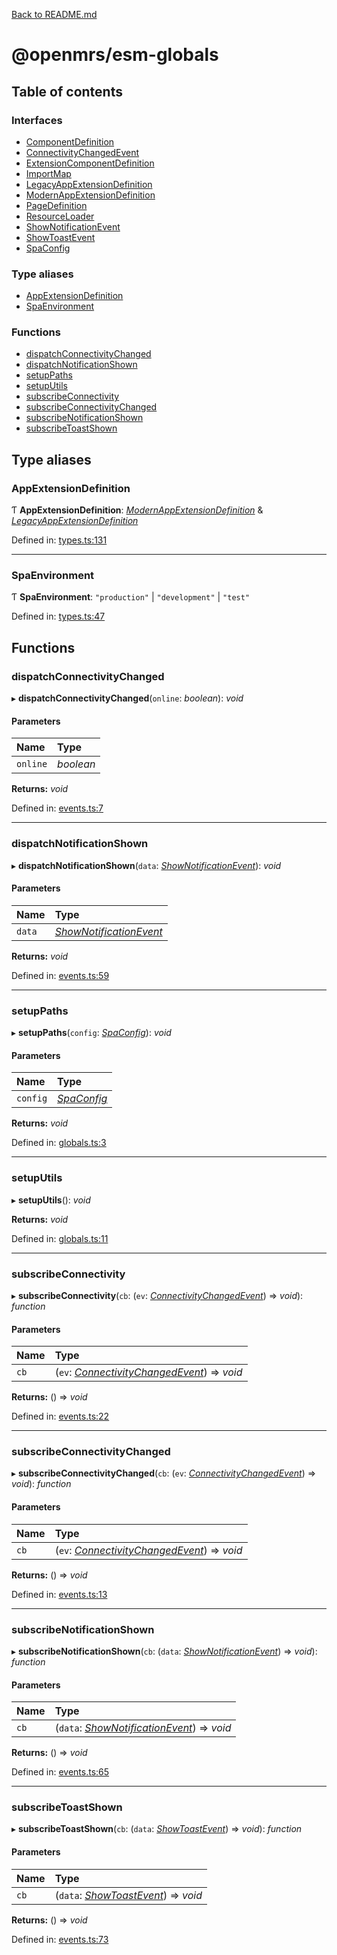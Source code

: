 [Back to README.md](../README.md)

# @openmrs/esm-globals

## Table of contents

### Interfaces

- [ComponentDefinition](interfaces/componentdefinition.md)
- [ConnectivityChangedEvent](interfaces/connectivitychangedevent.md)
- [ExtensionComponentDefinition](interfaces/extensioncomponentdefinition.md)
- [ImportMap](interfaces/importmap.md)
- [LegacyAppExtensionDefinition](interfaces/legacyappextensiondefinition.md)
- [ModernAppExtensionDefinition](interfaces/modernappextensiondefinition.md)
- [PageDefinition](interfaces/pagedefinition.md)
- [ResourceLoader](interfaces/resourceloader.md)
- [ShowNotificationEvent](interfaces/shownotificationevent.md)
- [ShowToastEvent](interfaces/showtoastevent.md)
- [SpaConfig](interfaces/spaconfig.md)

### Type aliases

- [AppExtensionDefinition](API.md#appextensiondefinition)
- [SpaEnvironment](API.md#spaenvironment)

### Functions

- [dispatchConnectivityChanged](API.md#dispatchconnectivitychanged)
- [dispatchNotificationShown](API.md#dispatchnotificationshown)
- [setupPaths](API.md#setuppaths)
- [setupUtils](API.md#setuputils)
- [subscribeConnectivity](API.md#subscribeconnectivity)
- [subscribeConnectivityChanged](API.md#subscribeconnectivitychanged)
- [subscribeNotificationShown](API.md#subscribenotificationshown)
- [subscribeToastShown](API.md#subscribetoastshown)

## Type aliases

### AppExtensionDefinition

Ƭ **AppExtensionDefinition**: [*ModernAppExtensionDefinition*](interfaces/modernappextensiondefinition.md) & [*LegacyAppExtensionDefinition*](interfaces/legacyappextensiondefinition.md)

Defined in: [types.ts:131](https://github.com/openmrs/openmrs-esm-core/blob/master/packages/framework/esm-globals/src/types.ts#L131)

___

### SpaEnvironment

Ƭ **SpaEnvironment**: ``"production"`` \| ``"development"`` \| ``"test"``

Defined in: [types.ts:47](https://github.com/openmrs/openmrs-esm-core/blob/master/packages/framework/esm-globals/src/types.ts#L47)

## Functions

### dispatchConnectivityChanged

▸ **dispatchConnectivityChanged**(`online`: *boolean*): *void*

#### Parameters

| Name | Type |
| :------ | :------ |
| `online` | *boolean* |

**Returns:** *void*

Defined in: [events.ts:7](https://github.com/openmrs/openmrs-esm-core/blob/master/packages/framework/esm-globals/src/events.ts#L7)

___

### dispatchNotificationShown

▸ **dispatchNotificationShown**(`data`: [*ShowNotificationEvent*](interfaces/shownotificationevent.md)): *void*

#### Parameters

| Name | Type |
| :------ | :------ |
| `data` | [*ShowNotificationEvent*](interfaces/shownotificationevent.md) |

**Returns:** *void*

Defined in: [events.ts:59](https://github.com/openmrs/openmrs-esm-core/blob/master/packages/framework/esm-globals/src/events.ts#L59)

___

### setupPaths

▸ **setupPaths**(`config`: [*SpaConfig*](interfaces/spaconfig.md)): *void*

#### Parameters

| Name | Type |
| :------ | :------ |
| `config` | [*SpaConfig*](interfaces/spaconfig.md) |

**Returns:** *void*

Defined in: [globals.ts:3](https://github.com/openmrs/openmrs-esm-core/blob/master/packages/framework/esm-globals/src/globals.ts#L3)

___

### setupUtils

▸ **setupUtils**(): *void*

**Returns:** *void*

Defined in: [globals.ts:11](https://github.com/openmrs/openmrs-esm-core/blob/master/packages/framework/esm-globals/src/globals.ts#L11)

___

### subscribeConnectivity

▸ **subscribeConnectivity**(`cb`: (`ev`: [*ConnectivityChangedEvent*](interfaces/connectivitychangedevent.md)) => *void*): *function*

#### Parameters

| Name | Type |
| :------ | :------ |
| `cb` | (`ev`: [*ConnectivityChangedEvent*](interfaces/connectivitychangedevent.md)) => *void* |

**Returns:** () => *void*

Defined in: [events.ts:22](https://github.com/openmrs/openmrs-esm-core/blob/master/packages/framework/esm-globals/src/events.ts#L22)

___

### subscribeConnectivityChanged

▸ **subscribeConnectivityChanged**(`cb`: (`ev`: [*ConnectivityChangedEvent*](interfaces/connectivitychangedevent.md)) => *void*): *function*

#### Parameters

| Name | Type |
| :------ | :------ |
| `cb` | (`ev`: [*ConnectivityChangedEvent*](interfaces/connectivitychangedevent.md)) => *void* |

**Returns:** () => *void*

Defined in: [events.ts:13](https://github.com/openmrs/openmrs-esm-core/blob/master/packages/framework/esm-globals/src/events.ts#L13)

___

### subscribeNotificationShown

▸ **subscribeNotificationShown**(`cb`: (`data`: [*ShowNotificationEvent*](interfaces/shownotificationevent.md)) => *void*): *function*

#### Parameters

| Name | Type |
| :------ | :------ |
| `cb` | (`data`: [*ShowNotificationEvent*](interfaces/shownotificationevent.md)) => *void* |

**Returns:** () => *void*

Defined in: [events.ts:65](https://github.com/openmrs/openmrs-esm-core/blob/master/packages/framework/esm-globals/src/events.ts#L65)

___

### subscribeToastShown

▸ **subscribeToastShown**(`cb`: (`data`: [*ShowToastEvent*](interfaces/showtoastevent.md)) => *void*): *function*

#### Parameters

| Name | Type |
| :------ | :------ |
| `cb` | (`data`: [*ShowToastEvent*](interfaces/showtoastevent.md)) => *void* |

**Returns:** () => *void*

Defined in: [events.ts:73](https://github.com/openmrs/openmrs-esm-core/blob/master/packages/framework/esm-globals/src/events.ts#L73)
